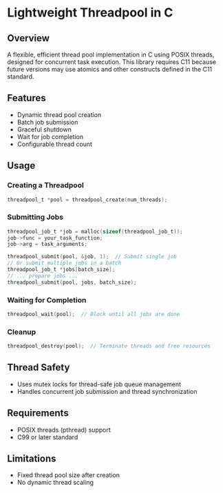 # Lightweight Threadpool in C

## Overview
A flexible, efficient thread pool implementation in C using POSIX threads, designed for concurrent task execution.
This library requires C11 because future versions may use atomics and other constructs defined in the C11 standard.

## Features
- Dynamic thread pool creation
- Batch job submission
- Graceful shutdown
- Wait for job completion
- Configurable thread count

## Usage

### Creating a Threadpool
```c
threadpool_t *pool = threadpool_create(num_threads);
```

### Submitting Jobs
```c
threadpool_job_t *job = malloc(sizeof(threadpool_job_t));
job->func = your_task_function;
job->arg = task_arguments;

threadpool_submit(pool, &job, 1);  // Submit single job
// Or submit multiple jobs in a batch
threadpool_job_t *jobs[batch_size];
// ... prepare jobs ...
threadpool_submit(pool, jobs, batch_size);
```

### Waiting for Completion
```c
threadpool_wait(pool);  // Block until all jobs are done
```

### Cleanup
```c
threadpool_destroy(pool);  // Terminate threads and free resources
```

## Thread Safety
- Uses mutex locks for thread-safe job queue management
- Handles concurrent job submission and thread synchronization

## Requirements
- POSIX threads (pthread) support
- C99 or later standard

## Limitations
- Fixed thread pool size after creation
- No dynamic thread scaling
